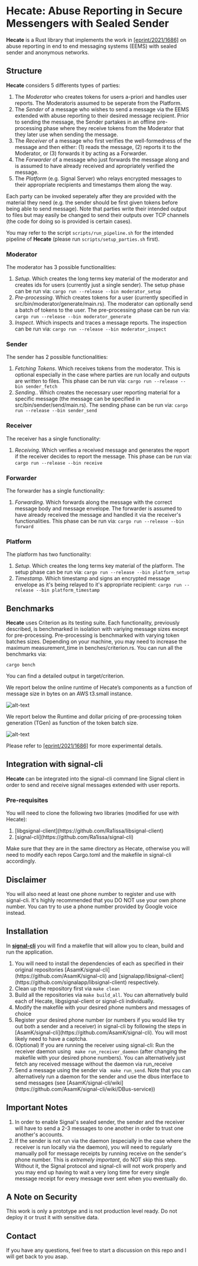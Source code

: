 # Hecate: Abuse Reporting in Secure Messengers with Sealed Sender

**Hecate** is a Rust library that implements the work in [[eprint/2021/1686]](https://eprint.iacr.org/2021/1686) on abuse reporting in end to end messaging systems (EEMS) with sealed sender and anonymous networks.

## Structure

**Hecate** considers 5 differents types of parties:
<ol>
  <li>The <em>Moderator</em> who creates tokens for users a-priori and handles user reports. The Moderatoris assumed to be seperate from the Platform. </li>
  <li>The <em>Sender</em> of a message who wishes to send a message via the EEMS extended with abuse reporting to their desired message recipient. Prior to sending the message, the Sender partakes in an offline pre-processing phase where they receive tokens from the Moderator that they later use when sending the message.</li>
  <li>The <em>Receiver</em> of a message who first verifies the well-formedness of the message and then either: (1) reads the message, (2) reports it to the Moderator, or (3) forwards it by acting as a Forwarder.</li>
  <li>The <em>Forwarder</em> of a message who just forwards the message along and is assumed to have already received and apropriately verified the message.</li>
  <li>The <em>Platform</em> (e.g. Signal Server) who relays encrypted messages to their appropriate recipients and timestamps them along the way.</li>
</ol>


Each party can be invoked seperately after they are provided with the material they need (e.g. the sender should be first given tokens before being able to send message). Note that parties write their intended output to files but may easily be changed to send their outputs over TCP channels (the code for doing so is provided is certain cases).

You may refer to the script <code>scripts/run_pipeline.sh</code> for the intended pipeline of **Hecate** (please run <code>scripts/setup_parties.sh</code> first).

### Moderator

The moderator has 3 possible functionalities:
<ol>
  <li><em>Setup</em>. Which creates the long terms key material of the moderator and creates ids for users (currently just a single sender). The setup phase can be run via:
  <code>cargo run --release --bin moderator_setup</code> </li>
  <li><em>Pre-processing</em>. Which creates tokens for a user (currently specified in src/bin/moderator/generate/main.rs). The moderator can optionally send a batch of tokens to the user. The pre-processing phase can be run via:
  <code>cargo run --release --bin moderator_generate</code> </li>
  <li><em>Inspect</em>. Which inspects and traces a message reports. The inspection can be run via:
  <code>cargo run --release --bin moderator_inspect</code> </li>
</ol>

### Sender
The sender has 2 possible functionalities:
<ol>
  <li><em>Fetching Tokens</em>. Which receives tokens from the moderator. This is optional especially in the case where parties are run locally and outputs are written to files. This phase can be run via:
  <code>cargo run --release --bin sender_fetch</code> </li>
  <li><em>Sending.</em>. Which creates the necessary user reporting material for a specific message (the message can be specified in src/bin/sender/send/main.rs). The sending phase can be run via:
  <code>cargo run --release --bin sender_send</code> </li>
</ol>

### Receiver
The receiver has a single functionality:
<ol>
  <li><em>Receiving</em>. Which verifies a received message and generates the report if the receiver decides to report the message. This phase can be run via:
  <code>cargo run --release --bin receive</code> </li>
</ol>

### Forwarder

The forwarder has a single functionality:
<ol>
  <li><em>Forwarding</em>. Which forwards along the message with the correct message body and message envelope. The forwarder is assumed to have already received the message and handled it via the receiver's functionalities. This phase can be run via:
  <code>cargo run --release --bin forward</code> </li>
</ol>

### Platform

The platform has two functionality:
<ol>
  <li><em>Setup</em>. Which creates the long terms key material of the platform. The setup phase can be run via:
  <code>cargo run --release --bin platform_setup</code></li>
  <li><em>Timestamp</em>. Which timestamp and signs an encrypted message envelope as it's being relayed to it's appropriate recipient:
  <code>cargo run --release --bin platform_timestamp</code></li>
</ol>

## Benchmarks

**Hecate** uses Criterion as its testing suite. Each functionality, previously described, is benchmarked in isolation with variying message sizes except for pre-processing. Pre-processing is benchmarked with varying token batches sizes. Depending on your machine, you may need to increase the maximum measurement_time in benches/criterion.rs. You can run all the benchmarks via:

<code>cargo bench</code>

You can find a detailed output in target/criterion.

We report below the online runtime of Hecate’s components as a function of message size in bytes on an AWS t3.small instance.

![alt-text](https://github.com/Ra1issa/hecate/blob/main/results/bench1.png)

We report below the Runtime and dollar pricing of pre-processing token generation (TGen) as function of the token batch size.

![alt-text](https://github.com/Ra1issa/hecate/blob/main/results/bench2.png)

Please refer to [[eprint/2021/1686]](https://eprint.iacr.org/2021/1686) for more experimental details.

## Integration with signal-cli

**Hecate** can be integrated into the signal-cli command line Signal client in order to send and receive signal messages extended with user reports.

### Pre-requisites

You will need to clone the following two libraries (modified for use with Hecate):

<ol>
  <li>[libgsignal-client](https://github.com/Ra1issa/libsignal-client)</li>
  <li> [signal-cli](https://github.com/Ra1issa/signal-cli)</li>
</ol>

Make sure that they are in the same directory as Hecate, otherwise you will need to modify each repos Cargo.toml and the makefile in signal-cli accordingly.

## Disclaimer

You will also need at least one phone number to register and use with signal-cli. It's highly recommended that you DO NOT use your own phone number. You can try to use a phone number provided by Google voice instead.

## Installation

In [**signal-cli**](https://github.com/Ra1issa/signal-cli) you will find a makefile that will allow you to clean, build and run the application.
<ol>
  <li> You will need to install the dependencies of each as specified in their original repositories [AsamK/signal-cli](https://github.com/AsamK/signal-cli) and [signalapp/libsignal-client](https://github.com/signalapp/libsignal-client) respectively.</li>
  <li> Clean up the repository first via <code>make clean</code></li>
  <li> Build all the repositories via <code>make build_all</code>. You can alternatively build each of Hecate, libgsignal-client or signal-cli individually.</li>
  <li> Modify the makefile with your desired phone numbers and messages of choice</li>
  <li> Register your desired phone number (or numbers if you would like try out both a sender and a receiver) in signal-cli by following the steps in [AsamK/signal-cli](https://github.com/AsamK/signal-cli). You will most likely need to have a captcha.</li>
  <li> (Optional) If you are running the receiver using signal-cli: Run the receiver daemon using <code> make run_receiver_daemon</code> (after changing the makefile with your desired phone numbers). You can alternatively just fetch any received message without the daemon via <cod>run_receive</code></li>
  <li>Send a message using the sender via <code> make run_send</code>. Note that you can alternatively run a daemon for the sender and use the dbus interface to send messages (see [AsamK/signal-cli/wiki](https://github.com/AsamK/signal-cli/wiki/DBus-service))</li>
</ol>

## Important Notes
<ol>
  <li> In order to enable Signal's sealed sender, the sender and the receiver will have to send a 2-3 messages to one another in order to trust one another's accounts.</li>
  <li> If the sender is not run via the daemon (especially in the case where the receiver is run locally via the daemon), you will need to regularly manually poll for message receipts by running receive on the sender's phone number. This is <em>extremely important</em>, do NOT skip this step. Without it, the Signal protocol and signal-cli will not work properly and you may end up having to wait a very long time for every single message receipt for every message ever sent when you eventually do.</li>
</ol>

## A Note on Security

This work is only a prototype and is not production level ready. Do not deploy it or trust it with sensitive data.

## Contact

If you have any questions, feel free to start a discussion on this repo and I will get back to you asap.
